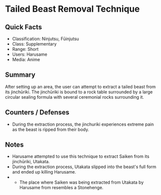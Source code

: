 # Tailed Beast Removal Technique

## Quick Facts
- Classification: Ninjutsu, Fūinjutsu
- Class: Supplementary
- Range: Short
- Users: Harusame
- Media: Anime

## Summary
After setting up an area, the user can attempt to extract a tailed beast from its jinchūriki. The jinchūriki is bound to a rock table surrounded by a large circular sealing formula with several ceremonial rocks surrounding it.

## Counters / Defenses
- During the extraction process, the jinchuriki experiences extreme pain as the beast is ripped from their body.

## Notes
- Harusame attempted to use this technique to extract Saiken from its jinchūriki, Utakata.
- During the extraction process, Utakata slipped into the beast's full form and ended up killing Harusame.
- * The place where Saiken was being extracted from Utakata by Harusame from resembles a Stonehenge.
